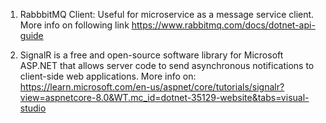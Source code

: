 1. RabbbitMQ Client: Useful for microservice as a message service client. More info on following link
    https://www.rabbitmq.com/docs/dotnet-api-guide

2. SignalR is a free and open-source software library for Microsoft ASP.NET that allows server code to send 
    asynchronous notifications to client-side web applications.
  More info on: https://learn.microsoft.com/en-us/aspnet/core/tutorials/signalr?view=aspnetcore-8.0&WT.mc_id=dotnet-35129-website&tabs=visual-studio
